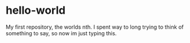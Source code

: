 # hello-world
My first repository, the worlds nth.
I spent way to long trying to think of something to say, so now im just typing this.
